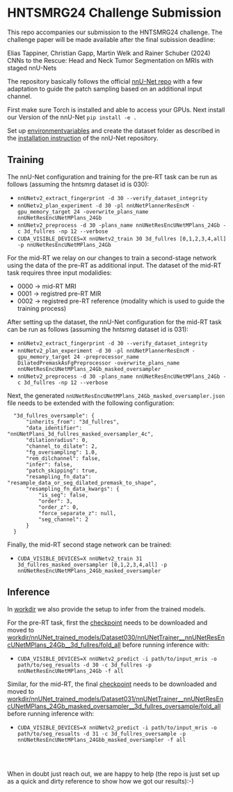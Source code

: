 # HNTSMRG24 Challenge Submission
This repo accompanies our submission to the HNTSMRG24 challenge. The challenge paper will be made available after the final subission deadline:

Elias Tappiner, Christian Gapp, Martin Welk and Rainer Schuber (2024) CNNs to the Rescue: Head and Neck Tumor Segmentation on MRIs with staged nnU-Nets

The repository basically follows the official [nnU-Net repo](https://github.com/MIC-DKFZ/nnUNet/tree/v2.4.2) with a few adaptation to guide the patch sampling based on an additional input channel.

First make sure Torch is installed and able to access your GPUs.
Next install our Version of the nnU-Net
`pip install -e .`

Set up [environmentvariables](https://github.com/MIC-DKFZ/nnUNet/blob/v2.4.2/documentation/set_environment_variables.md) and create the dataset folder as described in the [installation instruction](https://github.com/MIC-DKFZ/nnUNet/blob/v2.4.2/documentation/dataset_format.md) of the nnU-Net repository.

## Training
The nnU-Net configuration and training for the pre-RT task can be run as follows (assuming the hntsmrg dataset id is 030):

- `nnUNetv2_extract_fingerprint -d 30 --verify_dataset_integrity`
- `nnUNetv2_plan_experiment -d 30 -pl nnUNetPlannerResEncM -gpu_memory_target 24 -overwrite_plans_name nnUNetResEncUNetMPlans_24Gb`
- `nnUNetv2_preprocess -d 30 -plans_name nnUNetResEncUNetMPlans_24Gb -c 3d_fullres -np 12 --verbose`
- `CUDA_VISIBLE_DEVICES=X nnUNetv2_train 30 3d_fullres [0,1,2,3,4,all] -p nnUNetResEncUNetMPlans_24Gb`

For the mid-RT we relay on our changes to train a second-stage network using the data of the pre-RT as additional input. The dataset of the mid-RT task requires three input modalidies:
- 0000 -> mid-RT MRI
- 0001 -> registred pre-RT MIR
- 0002 -> registred pre-RT reference (modality which is used to guide the training process)

After setting up the dataset, the nnU-Net configuration for the mid-RT task can be run as follows (assuming the hntsmrg dataset id is 031):

- `nnUNetv2_extract_fingerprint -d 30 --verify_dataset_integrity`
- `nnUNetv2_plan_experiment -d 30 -pl nnUNetPlannerResEncM -gpu_memory_target 24 -preprocessor_name DilatedPremaskAsFgPreprocessor -overwrite_plans_name nnUNetResEncUNetMPlans_24Gb_masked_oversampler`
- `nnUNetv2_preprocess -d 30 -plans_name nnUNetResEncUNetMPlans_24Gb -c 3d_fullres -np 12 --verbose`

Next, the generated `nnUNetResEncUNetMPlans_24Gb_masked_oversampler.json` file needs to be extended with the following configuration:

```
  "3d_fullres_oversample": {
      "inherits_from": "3d_fullres",
      "data_identifier": "nnUNetPlans_3d_fullres_masked_oversampler_4c",
      "dilationradius": 0,
      "channel_to_dilate": 2,
      "fg_oversampling": 1.0,
      "rem_dilchannel": false,
      "infer": false,
      "patch_skipping": true,
      "resampling_fn_data": "resample_data_or_seg_dilated_premask_to_shape",
      "resampling_fn_data_kwargs": {
          "is_seg": false,
          "order": 3,
          "order_z": 0,
          "force_separate_z": null,
          "seg_channel": 2
      }
  }
```

Finally, the mid-RT second stage network can be trained:

- `CUDA_VISIBLE_DEVICES=X nnUNetv2_train 31 3d_fullres_masked_oversampler [0,1,2,3,4,all] -p nnUNetResEncUNetMPlans_24Gb_masked_oversampler`

## Inference
In [workdir](workdir) we also provide the setup to infer from the trained models. 

For the pre-RT task, first the [checkpoint](https://drive.google.com/file/d/1PqC1a2DgOKB4aNwX-HbgC9OK6NwWLKyC/view?usp=sharing) needs to be downloaded and moved to [workdir/nnUNet_trained_models/Dataset030/nnUNetTrainer__nnUNetResEncUNetMPlans_24Gb__3d_fullres/fold_all](workdir/nnUNet_trained_models/Dataset030/nnUNetTrainer__nnUNetResEncUNetMPlans_24Gb__3d_fullres/fold_all) before running inference with:

- `CUDA_VISIBLE_DEVICES=X nnUNetv2_predict -i path/to/input_mris -o path/to/seg_resualts -d 30 -c 3d_fullres -p nnUNetResEncUNetMPlans_24Gb -f all`

Similar, for the mid-RT, the final [checkpoint](https://drive.google.com/file/d/1rG2wy1QCw4IyenEugjVk8P8NYx6uQ7Yi/view?usp=sharing) needs to be downloaded and moved to [workdir/nnUNet_trained_models/Dataset031/nnUNetTrainer__nnUNetResEncUNetMPlans_24Gb_masked_oversampler__3d_fullres_oversample/fold_all](workdir/nnUNet_trained_models/Dataset031/nnUNetTrainer__nnUNetResEncUNetMPlans_24Gb_masked_oversampler__3d_fullres_oversample/fold_all) before running inference with:

- `CUDA_VISIBLE_DEVICES=X nnUNetv2_predict -i path/to/input_mris -o path/to/seg_resualts -d 31 -c 3d_fullres_oversample -p nnUNetResEncUNetMPlans_24Gbb_masked_oversampler -f all`


<br/>
<br/>

When in doubt just reach out, we are happy to help (the repo is just set up as a quick and dirty reference to show how we got our results):-) 
